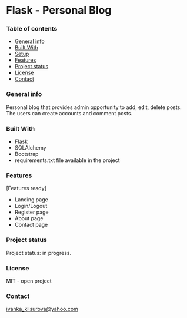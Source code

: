 # Flask - Personal Blog
### Table of contents
* [General info](#general-info)
* [Built With](#build-with)
* [Setup](#setup)
* [Features](#features)
* [Project status](#project-status)
* [License](#license)
* [Contact](#contact)

### General info
Personal blog that provides admin opportunity to add, edit, delete posts. The users can create accounts and comment posts. 

### Built With
- Flask
- SQLAlchemy
- Bootstrap 
- requirements.txt file available in the project

### Features
[Features ready]
- Landing page 
- Login/Logout
- Register page
- About page
- Contact page

### Project status
Project status: in progress. 

### License
MIT - open project

### Contact
ivanka_klisurova@yahoo.com
